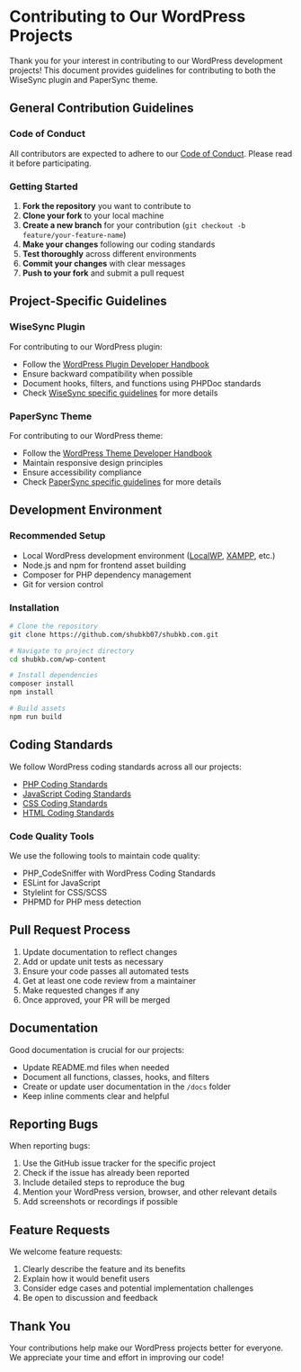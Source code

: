 # Contributing to Our WordPress Projects

Thank you for your interest in contributing to our WordPress development projects! This document provides guidelines for contributing to both the WiseSync plugin and PaperSync theme.

## General Contribution Guidelines

### Code of Conduct

All contributors are expected to adhere to our [Code of Conduct](CODE_OF_CONDUCT.md). Please read it before participating.

### Getting Started

1. **Fork the repository** you want to contribute to
2. **Clone your fork** to your local machine
3. **Create a new branch** for your contribution (`git checkout -b feature/your-feature-name`)
4. **Make your changes** following our coding standards
5. **Test thoroughly** across different environments
6. **Commit your changes** with clear messages
7. **Push to your fork** and submit a pull request

## Project-Specific Guidelines

### WiseSync Plugin

For contributing to our WordPress plugin:

- Follow the [WordPress Plugin Developer Handbook](https://developer.wordpress.org/plugins/)
- Ensure backward compatibility when possible
- Document hooks, filters, and functions using PHPDoc standards
- Check [WiseSync specific guidelines](plugins/wisesync/CONTRIBUTING.md) for more details

### PaperSync Theme

For contributing to our WordPress theme:

- Follow the [WordPress Theme Developer Handbook](https://developer.wordpress.org/themes/)
- Maintain responsive design principles
- Ensure accessibility compliance
- Check [PaperSync specific guidelines](themes/papersync/CONTRIBUTING.md) for more details

## Development Environment

### Recommended Setup

- Local WordPress development environment ([LocalWP](https://localwp.com/), [XAMPP](https://www.apachefriends.org/), etc.)
- Node.js and npm for frontend asset building
- Composer for PHP dependency management
- Git for version control

### Installation

```bash
# Clone the repository
git clone https://github.com/shubkb07/shubkb.com.git

# Navigate to project directory
cd shubkb.com/wp-content

# Install dependencies
composer install
npm install

# Build assets
npm run build
```

## Coding Standards

We follow WordPress coding standards across all our projects:

- [PHP Coding Standards](https://developer.wordpress.org/coding-standards/wordpress-coding-standards/php/)
- [JavaScript Coding Standards](https://developer.wordpress.org/coding-standards/wordpress-coding-standards/javascript/)
- [CSS Coding Standards](https://developer.wordpress.org/coding-standards/wordpress-coding-standards/css/)
- [HTML Coding Standards](https://developer.wordpress.org/coding-standards/wordpress-coding-standards/html/)

### Code Quality Tools

We use the following tools to maintain code quality:

- PHP_CodeSniffer with WordPress Coding Standards
- ESLint for JavaScript
- Stylelint for CSS/SCSS
- PHPMD for PHP mess detection

## Pull Request Process

1. Update documentation to reflect changes
2. Add or update unit tests as necessary
3. Ensure your code passes all automated tests
4. Get at least one code review from a maintainer
5. Make requested changes if any
6. Once approved, your PR will be merged

## Documentation

Good documentation is crucial for our projects:

- Update README.md files when needed
- Document all functions, classes, hooks, and filters
- Create or update user documentation in the `/docs` folder
- Keep inline comments clear and helpful

## Reporting Bugs

When reporting bugs:

1. Use the GitHub issue tracker for the specific project
2. Check if the issue has already been reported
3. Include detailed steps to reproduce the bug
4. Mention your WordPress version, browser, and other relevant details
5. Add screenshots or recordings if possible

## Feature Requests

We welcome feature requests:

1. Clearly describe the feature and its benefits
2. Explain how it would benefit users
3. Consider edge cases and potential implementation challenges
4. Be open to discussion and feedback

## Thank You

Your contributions help make our WordPress projects better for everyone. We appreciate your time and effort in improving our code!

